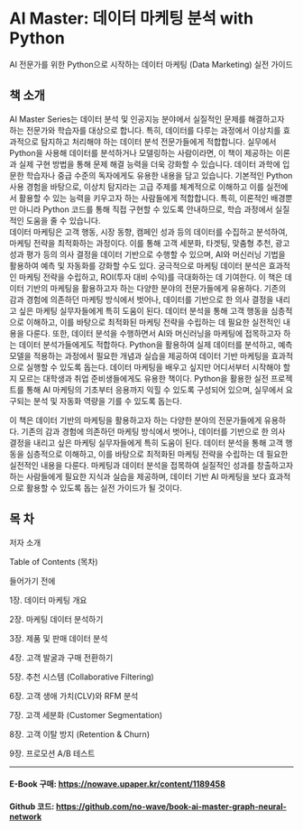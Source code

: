 
# AI Master: 데이터 마케팅 분석 with Python

AI 전문가를 위한 Python으로 시작하는 데이터 마케팅 (Data Marketing) 실전 가이드

## 책 소개

AI Master Series는 데이터 분석 및 인공지능 분야에서 실질적인 문제를 해결하고자 하는 전문가와 학습자를 대상으로 합니다. 특히, 데이터를 다루는 과정에서 이상치를 효과적으로 탐지하고 처리해야 하는 데이터 분석 전문가들에게 적합합니다. 실무에서 Python을 사용해 데이터를 분석하거나 모델링하는 사람이라면, 이 책이 제공하는 이론과 실제 구현 방법을 통해 문제 해결 능력을 더욱 강화할 수 있습니다. 데이터 과학에 입문한 학습자나 중급 수준의 독자에게도 유용한 내용을 담고 있습니다. 기본적인 Python 사용 경험을 바탕으로, 이상치 탐지라는 고급 주제를 체계적으로 이해하고 이를 실전에서 활용할 수 있는 능력을 키우고자 하는 사람들에게 적합합니다. 특히, 이론적인 배경뿐만 아니라 Python 코드를 통해 직접 구현할 수 있도록 안내하므로, 학습 과정에서 실질적인 도움을 줄 수 있습니다. 
\
데이터 마케팅은 고객 행동, 시장 동향, 캠페인 성과 등의 데이터를 수집하고 분석하여, 마케팅 전략을 최적화하는 과정이다. 이를 통해 고객 세분화, 타겟팅, 맞춤형 추천, 광고 성과 평가 등의 의사 결정을 데이터 기반으로 수행할 수 있으며, AI와 머신러닝 기법을 활용하여 예측 및 자동화를 강화할 수도 있다. 궁극적으로 마케팅 데이터 분석은 효과적인 마케팅 전략을 수립하고, ROI(투자 대비 수익)를 극대화하는 데 기여한다.
이 책은 데이터 기반의 마케팅을 활용하고자 하는 다양한 분야의 전문가들에게 유용하다. 기존의 감과 경험에 의존하던 마케팅 방식에서 벗어나, 데이터를 기반으로 한 의사 결정을 내리고 싶은 마케팅 실무자들에게 특히 도움이 된다. 데이터 분석을 통해 고객 행동을 심층적으로 이해하고, 이를 바탕으로 최적화된 마케팅 전략을 수립하는 데 필요한 실전적인 내용을 다룬다. 또한, 데이터 분석을 수행하면서 AI와 머신러닝을 마케팅에 접목하고자 하는 데이터 분석가들에게도 적합하다. Python을 활용하여 실제 데이터를 분석하고, 예측 모델을 적용하는 과정에서 필요한 개념과 실습을 제공하여 데이터 기반 마케팅을 효과적으로 실행할 수 있도록 돕는다.
데이터 마케팅을 배우고 싶지만 어디서부터 시작해야 할지 모르는 대학생과 취업 준비생들에게도 유용한 책이다. Python을 활용한 실전 프로젝트를 통해 AI 마케팅의 기초부터 응용까지 익힐 수 있도록 구성되어 있으며, 실무에서 요구되는 분석 및 자동화 역량을 기를 수 있도록 돕는다.

이 책은 데이터 기반의 마케팅을 활용하고자 하는 다양한 분야의 전문가들에게 유용하다. 기존의 감과 경험에 의존하던 마케팅 방식에서 벗어나, 데이터를 기반으로 한 의사 결정을 내리고 싶은 마케팅 실무자들에게 특히 도움이 된다. 데이터 분석을 통해 고객 행동을 심층적으로 이해하고, 이를 바탕으로 최적화된 마케팅 전략을 수립하는 데 필요한 실전적인 내용을 다룬다. 마케팅과 데이터 분석을 접목하여 실질적인 성과를 창출하고자 하는 사람들에게 필요한 지식과 실습을 제공하며, 데이터 기반 AI 마케팅을 보다 효과적으로 활용할 수 있도록 돕는 실전 가이드가 될 것이다.
## 목 차

저자 소개 

Table of Contents (목차)

들어가기 전에 

1장. 데이터 마케팅 개요

2장. 마케팅 데이터 분석하기 

3장. 제품 및 판매 데이터 분석 

4장. 고객 발굴과 구매 전환하기 

5장. 추천 시스템 (Collaborative Filtering) 

6장. 고객 생애 가치(CLV)와 RFM 분석 

7장. 고객 세분화 (Customer Segmentation)

8장. 고객 이탈 방지 (Retention & Churn)

9장. 프로모션 A/B 테스트

---

#### E-Book 구매: https://nowave.upaper.kr/content/1189458

#### Github 코드: https://github.com/no-wave/book-ai-master-graph-neural-network
